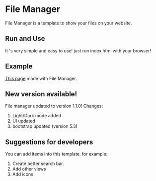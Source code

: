 # File Manager
File Manager is a template to show your files on your website.

## Run and Use
It 's very simple and easy to use! just run index.html with your browser! 

## Example
[This page](http://webpages.iust.ac.ir/morteza_zakeri/repo/iust_course_materials/) made with File Manager.


## New version available!
File manager updated to version 1.1.0! 
Changes:
1. Light/Dark mode added
2. UI updated
3. bootstrap updated (version 5.3)

## Suggestions for developers
You can add items into this template. for example:
1. Create better search bar.
2. Add other views
3. Add icons
